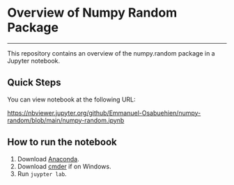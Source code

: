 # Overview of Numpy Random Package

***

This repository contains an overview of the numpy.random package in a Jupyter notebook.

## Quick Steps

You can view notebook at the following URL:

https://nbviewer.jupyter.org/github/Emmanuel-Osabuehien/numpy-random/blob/main/numpy-random.ipynb

## How to run the notebook

1. Download [Anaconda]().
2. Download [cmder]() if on Windows.
3. Run `juypter lab`.